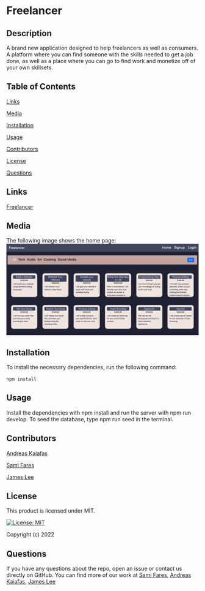 # Freelancer

## Description
A brand new application designed to help freelancers as well as consumers. A platform where you can find someone with the skills needed to get a job done, as well as a place where you can go to find work and monetize off of your own skillsets.

## Table of Contents

[Links](#links)

[Media](#media)

[Installation](#installation)

[Usage](#usage)

[Contributors](#contributors)

[License](#license)

[Questions](#questions)

## Links
[Freelancer](https://freelancersal.herokuapp.com/)

## Media
The following image shows the home page: 
![Home page of Freelancer!](./client/src/assets/landing.png)

## Installation
To install the necessary dependencies, run the following command:

    npm install

## Usage
Install the dependencies with npm install and run the server with npm run develop.  To seed the database, type npm run seed in the terminal.

## Contributors
[Andreas Kaiafas](https://github.com/Akaiafas526)

[Sami Fares](https://github.com/SamiF812)

[James Lee](https://github.com/jamehzlee)

## License
This product is licensed under MIT.

[![License: MIT](https://img.shields.io/badge/License-MIT-yellow.svg)](https://opensource.org/licenses/MIT)

Copyright (c) 2022 

## Questions
If you have any questions about the repo, open an issue or contact us directly on GitHub. You can find more
    of our work at [Sami Fares](https://github.com/SamiF812), [Andreas Kaiafas](https://github.com/Akaiafas526), [James Lee](https://github.com/jamehzlee)

